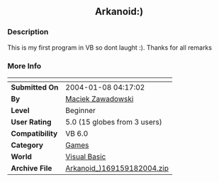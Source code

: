 ﻿<div align="center">

## Arkanoid:\)


</div>

### Description

This is my first program in VB so dont laught :). Thanks for all remarks
 
### More Info
 


<span>             |<span>
---                |---
**Submitted On**   |2004-01-08 04:17:02
**By**             |[Maciek Zawadowski](https://github.com/Planet-Source-Code/PSCIndex/blob/master/ByAuthor/maciek-zawadowski.md)
**Level**          |Beginner
**User Rating**    |5.0 (15 globes from 3 users)
**Compatibility**  |VB 6\.0
**Category**       |[Games](https://github.com/Planet-Source-Code/PSCIndex/blob/master/ByCategory/games__1-38.md)
**World**          |[Visual Basic](https://github.com/Planet-Source-Code/PSCIndex/blob/master/ByWorld/visual-basic.md)
**Archive File**   |[Arkanoid\_\)169159182004\.zip](https://github.com/Planet-Source-Code/maciek-zawadowski-arkanoid__1-50857/archive/master.zip)








